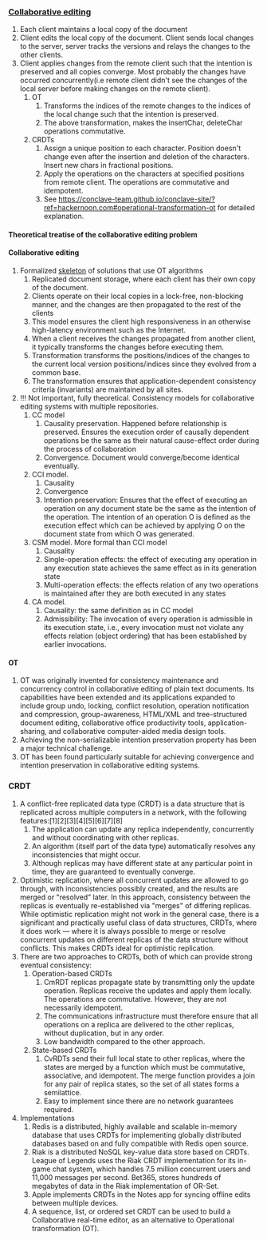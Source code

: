 ### [Collaborative editing](https://conclave-team.github.io/conclave-site/?ref=hackernoon.com#operational-transformation-ot)
1. Each client maintains a local copy of the document
2. Client edits the local copy of the document. Client sends local changes to the server, server tracks the versions and relays the changes to the other clients.
3. Client applies changes from the remote client such that the intention is preserved and all copies converge. Most probably the changes have occurred concurrently(i.e remote client didn't see the changes of the local server before making changes on the remote client).
   1. OT
      1. Transforms the indices of the remote changes to the indices of the local change such that the intention is preserved.
      2. The above transformation, makes the insertChar, deleteChar operations commutative.
   2. CRDTs
      1. Assign a unique position to each character. Position doesn't change even after the insertion and deletion of the characters. Insert new chars in fractional positions.
      2. Apply the operations on the characters at specified positions from remote client. The operations are commutative and idempotent.
      3. See https://conclave-team.github.io/conclave-site/?ref=hackernoon.com#operational-transformation-ot for detailed explanation.

#### Theoretical treatise of the collaborative editing problem
#### Collaborative editing
1. Formalized [skeleton](https://en.wikipedia.org/wiki/Operational_transformation) of solutions that use OT algorithms
   1. Replicated document storage, where each client has their own copy of the document. 
   2. Clients operate on their local copies in a lock-free, non-blocking manner, and the changes are then propagated to the rest of the clients
   3. This model ensures the client high responsiveness in an otherwise high-latency environment such as the Internet.
   4. When a client receives the changes propagated from another client, it typically transforms the changes before executing them.
   5. Transformation transforms the positions/indices of the changes to the current local version positions/indices since they evolved from a common base.
   6. The transformation ensures that application-dependent consistency criteria (invariants) are maintained by all sites.
2. !!! Not important, fully theoretical. Consistency models for collaborative editing systems with multiple repositories.
   1. CC model
      1. Causality preservation. Happened before relationship is preserved. Ensures the execution order of causally dependent operations be the same as their natural cause-effect order during the process of collaboration
      2. Convergence. Document would converge/become identical eventually.
   2. CCI model.
      1. Causality
      2. Convergence
      3. Intention preservation: Ensures that the effect of executing an operation on any document state be the same as the intention of the operation. The intention of an operation O is defined as the execution effect which can be achieved by applying O on the document state from which O was generated.
   3. CSM model. More formal than CCI model
      1. Causality
      2. Single-operation effects: the effect of executing any operation in any execution state achieves the same effect as in its generation state 
      3. Multi-operation effects: the effects relation of any two operations is maintained after they are both executed in any states
   4. CA model.
      1. Causality: the same definition as in CC model 
      2. Admissibility: The invocation of every operation is admissible in its execution state, i.e., every invocation must not violate any effects relation (object ordering) that has been established by earlier invocations.

#### OT
1. OT was originally invented for consistency maintenance and concurrency control in collaborative editing of plain text documents. Its capabilities have been extended and its applications expanded to include group undo, locking, conflict resolution, operation notification and compression, group-awareness, HTML/XML and tree-structured document editing, collaborative office productivity tools, application-sharing, and collaborative computer-aided media design tools.
2. Achieving the non-serializable intention preservation property has been a major technical challenge.
3. OT has been found particularly suitable for achieving convergence and intention preservation in collaborative editing systems.

### CRDT
1. A conflict-free replicated data type (CRDT) is a data structure that is replicated across multiple computers in a network, with the following features:[1][2][3][4][5][6][7][8]
   1. The application can update any replica independently, concurrently and without coordinating with other replicas.
   2. An algorithm (itself part of the data type) automatically resolves any inconsistencies that might occur.
   3. Although replicas may have different state at any particular point in time, they are guaranteed to eventually converge.
2. Optimistic replication, where all concurrent updates are allowed to go through, with inconsistencies possibly created, and the results are merged or "resolved" later. In this approach, consistency between the replicas is eventually re-established via "merges" of differing replicas. While optimistic replication might not work in the general case, there is a significant and practically useful class of data structures, CRDTs, where it does work — where it is always possible to merge or resolve concurrent updates on different replicas of the data structure without conflicts. This makes CRDTs ideal for optimistic replication.
3. There are two approaches to CRDTs, both of which can provide strong eventual consistency:
   1. Operation-based CRDTs
      1. CmRDT replicas propagate state by transmitting only the update operation. Replicas receive the updates and apply them locally. The operations are commutative. However, they are not necessarily idempotent.
      2. The communications infrastructure must therefore ensure that all operations on a replica are delivered to the other replicas, without duplication, but in any order.
      3. Low bandwidth compared to the other approach.
   2. State-based CRDTs
      1. CvRDTs send their full local state to other replicas, where the states are merged by a function which must be commutative, associative, and idempotent. The merge function provides a join for any pair of replica states, so the set of all states forms a semilattice.
      2. Easy to implement since there are no network guarantees required.
4. Implementations
   1. Redis is a distributed, highly available and scalable in-memory database that uses CRDTs for implementing globally distributed databases based on and fully compatible with Redis open source.
   2. Riak is a distributed NoSQL key-value data store based on CRDTs. League of Legends uses the Riak CRDT implementation for its in-game chat system, which handles 7.5 million concurrent users and 11,000 messages per second. Bet365, stores hundreds of megabytes of data in the Riak implementation of OR-Set.
   3. Apple implements CRDTs in the Notes app for syncing offline edits between multiple devices.
   4. A sequence, list, or ordered set CRDT can be used to build a Collaborative real-time editor, as an alternative to Operational transformation (OT).